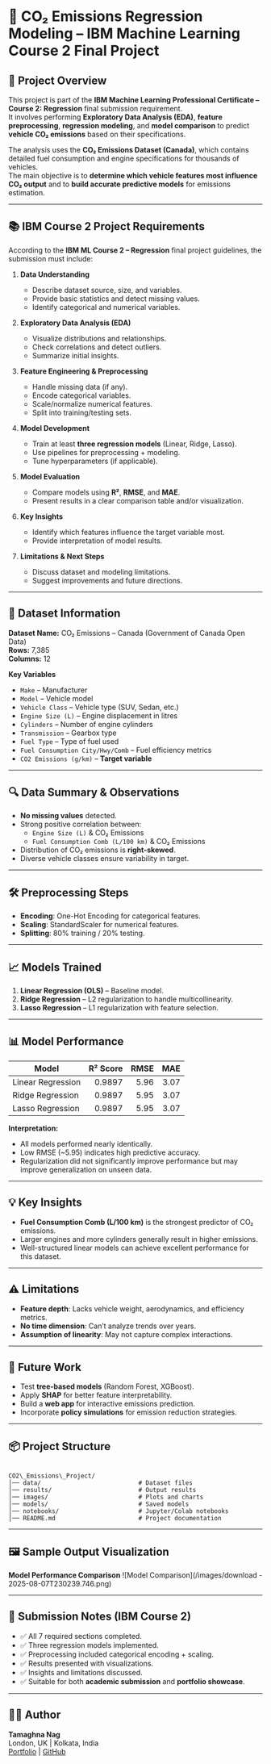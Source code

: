 # 🚗 CO₂ Emissions Regression Modeling – IBM Machine Learning Course 2 Final Project

## 📜 Project Overview
This project is part of the **IBM Machine Learning Professional Certificate – Course 2: Regression** final submission requirement.  
It involves performing **Exploratory Data Analysis (EDA)**, **feature preprocessing**, **regression modeling**, and **model comparison** to predict **vehicle CO₂ emissions** based on their specifications.

The analysis uses the **CO₂ Emissions Dataset (Canada)**, which contains detailed fuel consumption and engine specifications for thousands of vehicles.  
The main objective is to **determine which vehicle features most influence CO₂ output** and to **build accurate predictive models** for emissions estimation.

---

## 📚 IBM Course 2 Project Requirements
According to the **IBM ML Course 2 – Regression** final project guidelines, the submission must include:

1. **Data Understanding**
   - Describe dataset source, size, and variables.
   - Provide basic statistics and detect missing values.
   - Identify categorical and numerical variables.

2. **Exploratory Data Analysis (EDA)**
   - Visualize distributions and relationships.
   - Check correlations and detect outliers.
   - Summarize initial insights.

3. **Feature Engineering & Preprocessing**
   - Handle missing data (if any).
   - Encode categorical variables.
   - Scale/normalize numerical features.
   - Split into training/testing sets.

4. **Model Development**
   - Train at least **three regression models** (Linear, Ridge, Lasso).
   - Use pipelines for preprocessing + modeling.
   - Tune hyperparameters (if applicable).

5. **Model Evaluation**
   - Compare models using **R²**, **RMSE**, and **MAE**.
   - Present results in a clear comparison table and/or visualization.

6. **Key Insights**
   - Identify which features influence the target variable most.
   - Provide interpretation of model results.

7. **Limitations & Next Steps**
   - Discuss dataset and modeling limitations.
   - Suggest improvements and future directions.

---

## 📂 Dataset Information

**Dataset Name:** CO₂ Emissions – Canada (Government of Canada Open Data)  
**Rows:** 7,385  
**Columns:** 12  

**Key Variables**
- `Make` – Manufacturer
- `Model` – Vehicle model
- `Vehicle Class` – Vehicle type (SUV, Sedan, etc.)
- `Engine Size (L)` – Engine displacement in litres
- `Cylinders` – Number of engine cylinders
- `Transmission` – Gearbox type
- `Fuel Type` – Type of fuel used
- `Fuel Consumption City/Hwy/Comb` – Fuel efficiency metrics
- `CO2 Emissions (g/km)` – **Target variable**

---

## 🔍 Data Summary & Observations
- **No missing values** detected.
- Strong positive correlation between:
  - `Engine Size (L)` & CO₂ Emissions
  - `Fuel Consumption Comb (L/100 km)` & CO₂ Emissions
- Distribution of CO₂ emissions is **right-skewed**.
- Diverse vehicle classes ensure variability in target.

---

## 🛠️ Preprocessing Steps
- **Encoding**: One-Hot Encoding for categorical features.
- **Scaling**: StandardScaler for numerical features.
- **Splitting**: 80% training / 20% testing.

---

## 📈 Models Trained
1. **Linear Regression (OLS)** – Baseline model.
2. **Ridge Regression** – L2 regularization to handle multicollinearity.
3. **Lasso Regression** – L1 regularization with feature selection.

---

## 📊 Model Performance

| Model              | R² Score | RMSE  | MAE  |
|--------------------|---------:|------:|-----:|
| Linear Regression  | 0.9897   | 5.96  | 3.07 |
| Ridge Regression   | 0.9897   | 5.95  | 3.07 |
| Lasso Regression   | 0.9897   | 5.95  | 3.07 |

**Interpretation:**
- All models performed nearly identically.
- Low RMSE (~5.95) indicates high predictive accuracy.
- Regularization did not significantly improve performance but may improve generalization on unseen data.

---

## 💡 Key Insights
- **Fuel Consumption Comb (L/100 km)** is the strongest predictor of CO₂ emissions.
- Larger engines and more cylinders generally result in higher emissions.
- Well-structured linear models can achieve excellent performance for this dataset.

---

## ⚠️ Limitations
- **Feature depth**: Lacks vehicle weight, aerodynamics, and efficiency metrics.
- **No time dimension**: Can’t analyze trends over years.
- **Assumption of linearity**: May not capture complex interactions.

---

## 🚀 Future Work
- Test **tree-based models** (Random Forest, XGBoost).
- Apply **SHAP** for better feature interpretability.
- Build a **web app** for interactive emissions prediction.
- Incorporate **policy simulations** for emission reduction strategies.

---

## 📦 Project Structure
```

CO2\_Emissions\_Project/
│── data/                           # Dataset files
│── results/                        # Output results
│── images/                         # Plots and charts
│── models/                         # Saved models
│── notebooks/                      # Jupyter/Colab notebooks
│── README.md                       # Project documentation

```

---

## 🖼️ Sample Output Visualization
**Model Performance Comparison**
![Model Comparison](/images/download - 2025-08-07T230239.746.png)

---

## 🏫 Submission Notes (IBM Course 2)
- ✅ All 7 required sections completed.
- ✅ Three regression models implemented.
- ✅ Preprocessing included categorical encoding + scaling.
- ✅ Results presented with visualizations.
- ✅ Insights and limitations discussed.
- ✅ Suitable for both **academic submission** and **portfolio showcase**.

---

## 👨‍💻 Author
**Tamaghna Nag**  
London, UK | Kolkata, India  
[Portfolio](https://tamaghnatech.in) | [GitHub](https://github.com/Tamaghnatech)


